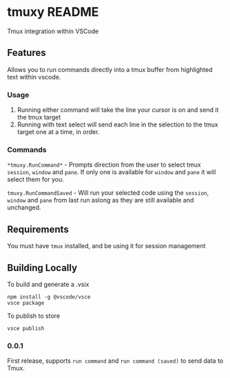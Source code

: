 # tmuxy README

Tmux integration within VSCode

## Features

Allows you to run commands directly into a tmux buffer from highlighted text within vscode.

### Usage
1. Running either command will take the line your cursor is on and send it the tmux target
2. Running with text select will send each line in the selection to the tmux target one at a time, in order.


### Commands

`*tmuxy.RunCommand*` - Prompts direction from the user to select tmux `session`, `window` and `pane`. If only one is available for `window` and `pane` it will select them for you.

`tmuxy.RunCommandSaved` - Will run your selected code using the `session`, `window` and `pane` from last run aslong as they are still available and unchanged.

## Requirements

You must have `tmux` installed, and be using it for session management

## Building Locally

To build and generate a .vsix
```
npm install -g @vscode/vsce
vsce package
```

To publish to store
```
vsce publish
```

### 0.0.1

First release, supports `run command` and `run command (saved)` to send data to Tmux.
